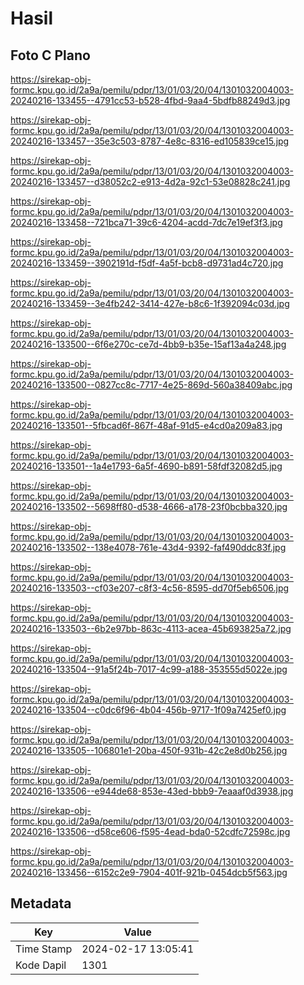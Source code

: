# Hasil

## Foto C Plano

https://sirekap-obj-formc.kpu.go.id/2a9a/pemilu/pdpr/13/01/03/20/04/1301032004003-20240216-133455--4791cc53-b528-4fbd-9aa4-5bdfb88249d3.jpg

https://sirekap-obj-formc.kpu.go.id/2a9a/pemilu/pdpr/13/01/03/20/04/1301032004003-20240216-133457--35e3c503-8787-4e8c-8316-ed105839ce15.jpg

https://sirekap-obj-formc.kpu.go.id/2a9a/pemilu/pdpr/13/01/03/20/04/1301032004003-20240216-133457--d38052c2-e913-4d2a-92c1-53e08828c241.jpg

https://sirekap-obj-formc.kpu.go.id/2a9a/pemilu/pdpr/13/01/03/20/04/1301032004003-20240216-133458--721bca71-39c6-4204-acdd-7dc7e19ef3f3.jpg

https://sirekap-obj-formc.kpu.go.id/2a9a/pemilu/pdpr/13/01/03/20/04/1301032004003-20240216-133459--3902191d-f5df-4a5f-bcb8-d9731ad4c720.jpg

https://sirekap-obj-formc.kpu.go.id/2a9a/pemilu/pdpr/13/01/03/20/04/1301032004003-20240216-133459--3e4fb242-3414-427e-b8c6-1f392094c03d.jpg

https://sirekap-obj-formc.kpu.go.id/2a9a/pemilu/pdpr/13/01/03/20/04/1301032004003-20240216-133500--6f6e270c-ce7d-4bb9-b35e-15af13a4a248.jpg

https://sirekap-obj-formc.kpu.go.id/2a9a/pemilu/pdpr/13/01/03/20/04/1301032004003-20240216-133500--0827cc8c-7717-4e25-869d-560a38409abc.jpg

https://sirekap-obj-formc.kpu.go.id/2a9a/pemilu/pdpr/13/01/03/20/04/1301032004003-20240216-133501--5fbcad6f-867f-48af-91d5-e4cd0a209a83.jpg

https://sirekap-obj-formc.kpu.go.id/2a9a/pemilu/pdpr/13/01/03/20/04/1301032004003-20240216-133501--1a4e1793-6a5f-4690-b891-58fdf32082d5.jpg

https://sirekap-obj-formc.kpu.go.id/2a9a/pemilu/pdpr/13/01/03/20/04/1301032004003-20240216-133502--5698ff80-d538-4666-a178-23f0bcbba320.jpg

https://sirekap-obj-formc.kpu.go.id/2a9a/pemilu/pdpr/13/01/03/20/04/1301032004003-20240216-133502--138e4078-761e-43d4-9392-faf490ddc83f.jpg

https://sirekap-obj-formc.kpu.go.id/2a9a/pemilu/pdpr/13/01/03/20/04/1301032004003-20240216-133503--cf03e207-c8f3-4c56-8595-dd70f5eb6506.jpg

https://sirekap-obj-formc.kpu.go.id/2a9a/pemilu/pdpr/13/01/03/20/04/1301032004003-20240216-133503--6b2e97bb-863c-4113-acea-45b693825a72.jpg

https://sirekap-obj-formc.kpu.go.id/2a9a/pemilu/pdpr/13/01/03/20/04/1301032004003-20240216-133504--91a5f24b-7017-4c99-a188-353555d5022e.jpg

https://sirekap-obj-formc.kpu.go.id/2a9a/pemilu/pdpr/13/01/03/20/04/1301032004003-20240216-133504--c0dc6f96-4b04-456b-9717-1f09a7425ef0.jpg

https://sirekap-obj-formc.kpu.go.id/2a9a/pemilu/pdpr/13/01/03/20/04/1301032004003-20240216-133505--106801e1-20ba-450f-931b-42c2e8d0b256.jpg

https://sirekap-obj-formc.kpu.go.id/2a9a/pemilu/pdpr/13/01/03/20/04/1301032004003-20240216-133506--e944de68-853e-43ed-bbb9-7eaaaf0d3938.jpg

https://sirekap-obj-formc.kpu.go.id/2a9a/pemilu/pdpr/13/01/03/20/04/1301032004003-20240216-133506--d58ce606-f595-4ead-bda0-52cdfc72598c.jpg

https://sirekap-obj-formc.kpu.go.id/2a9a/pemilu/pdpr/13/01/03/20/04/1301032004003-20240216-133456--6152c2e9-7904-401f-921b-0454dcb5f563.jpg


## Metadata

| Key        | Value               |
| ---------- | ------------------- |
| Time Stamp | 2024-02-17 13:05:41 |
| Kode Dapil | 1301                |



